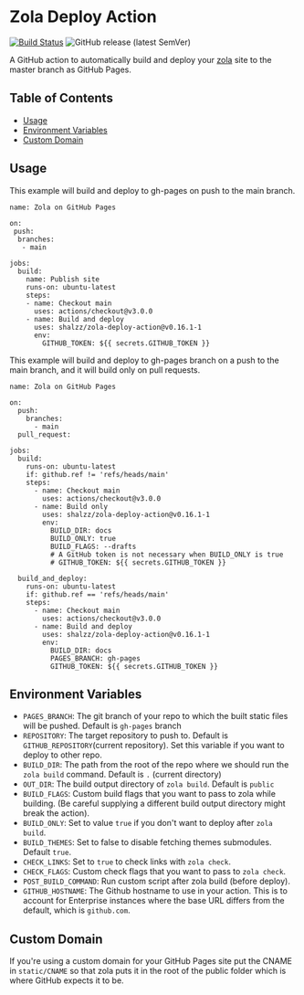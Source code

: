 # Zola Deploy Action

[![Build Status](https://img.shields.io/endpoint.svg?url=https%3A%2F%2Factions-badge.atrox.dev%2Fshalzz%2Fzola-deploy-action%2Fbadge&style=flat)](https://actions-badge.atrox.dev/shalzz/zola-deploy-action/goto)
![GitHub release (latest SemVer)](https://img.shields.io/github/v/release/shalzz/zola-deploy-action?sort=semver)

A GitHub action to automatically build and deploy your [zola] site to the master
branch as GitHub Pages.

## Table of Contents

- [Usage](#usage)
- [Environment Variables](#environment-variables)
- [Custom Domain](#custom-domain)

## Usage

This example will build and deploy to gh-pages on push to the main branch.

```
name: Zola on GitHub Pages

on:
 push:
  branches:
   - main

jobs:
  build:
    name: Publish site
    runs-on: ubuntu-latest
    steps:
    - name: Checkout main
      uses: actions/checkout@v3.0.0
    - name: Build and deploy
      uses: shalzz/zola-deploy-action@v0.16.1-1
      env:
        GITHUB_TOKEN: ${{ secrets.GITHUB_TOKEN }}
```

This example will build and deploy to gh-pages branch on a push to the main branch,
and it will build only on pull requests.

```
name: Zola on GitHub Pages

on:
  push:
    branches:
      - main
  pull_request:

jobs:
  build:
    runs-on: ubuntu-latest
    if: github.ref != 'refs/heads/main'
    steps:
      - name: Checkout main
        uses: actions/checkout@v3.0.0
      - name: Build only
        uses: shalzz/zola-deploy-action@v0.16.1-1
        env:
          BUILD_DIR: docs
          BUILD_ONLY: true
          BUILD_FLAGS: --drafts
          # A GitHub token is not necessary when BUILD_ONLY is true
          # GITHUB_TOKEN: ${{ secrets.GITHUB_TOKEN }}

  build_and_deploy:
    runs-on: ubuntu-latest
    if: github.ref == 'refs/heads/main'
    steps:
      - name: Checkout main
        uses: actions/checkout@v3.0.0
      - name: Build and deploy
        uses: shalzz/zola-deploy-action@v0.16.1-1
        env:
          BUILD_DIR: docs
          PAGES_BRANCH: gh-pages
          GITHUB_TOKEN: ${{ secrets.GITHUB_TOKEN }}
```

## Environment Variables

- `PAGES_BRANCH`: The git branch of your repo to which the built static files will be pushed. Default is `gh-pages` branch
- `REPOSITORY`: The target repository to push to. Default is `GITHUB_REPOSITORY`(current repository). Set this variable if you want to deploy to other repo.
- `BUILD_DIR`: The path from the root of the repo where we should run the `zola build` command. Default is `.` (current directory)
- `OUT_DIR`: The build output directory of `zola build`. Default is `public`
- `BUILD_FLAGS`: Custom build flags that you want to pass to zola while building. (Be careful supplying a different build output directory might break the action).
- `BUILD_ONLY`: Set to value `true` if you don't want to deploy after `zola build`.
- `BUILD_THEMES`: Set to false to disable fetching themes submodules. Default `true`.
- `CHECK_LINKS`: Set to `true` to check links with `zola check`.
- `CHECK_FLAGS`: Custom check flags that you want to pass to `zola check`.
- `POST_BUILD_COMMAND`: Run custom script after zola build (before deploy).
- `GITHUB_HOSTNAME`: The Github hostname to use in your action. This is to account for Enterprise instances where the base URL differs from the default, which is `github.com`.

## Custom Domain

If you're using a custom domain for your GitHub Pages site put the CNAME
in `static/CNAME` so that zola puts it in the root of the public folder
which is where GitHub expects it to be.

[zola]: https://github.com/getzola/zola
